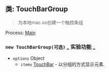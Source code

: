 ## 类: TouchBarGroup

> 为本地mac os创建一个触控条组

Process: [Main](../tutorial/application-architecture.md#main-and-renderer-processes)

### `new TouchBarGroup(可选)` _ 实验功能 _

* `options` Object
  * `items` [TouchBar](touch-bar.md) - 以分组的方式显示元素.
